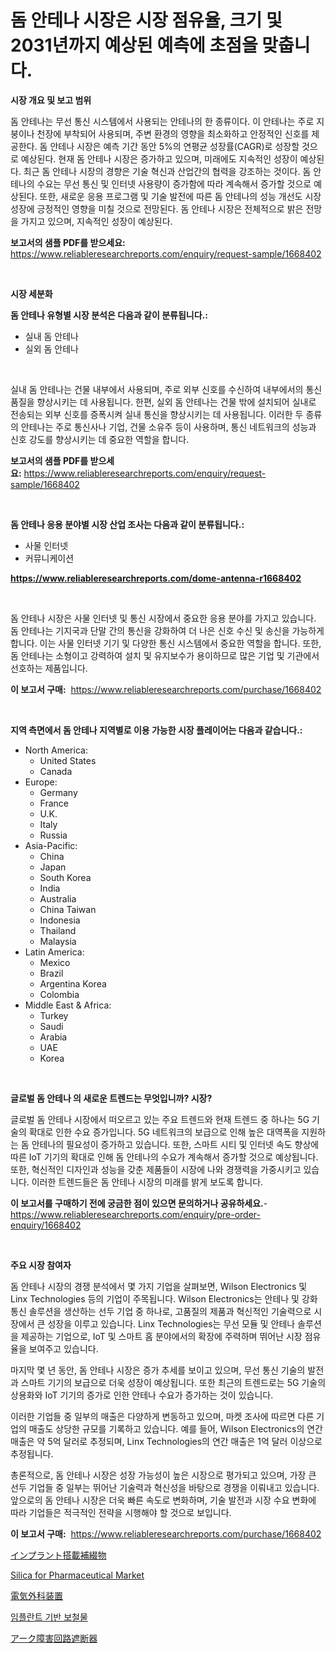 <p><h1>돔 안테나 시장은 시장 점유율, 크기 및 2031년까지 예상된 예측에 초점을 맞춥니다.</h1></p><p><strong>시장 개요 및 보고 범위</strong></p>
<p><p>돔 안테나는 무선 통신 시스템에서 사용되는 안테나의 한 종류이다. 이 안테나는 주로 지붕이나 천장에 부착되어 사용되며, 주변 환경의 영향을 최소화하고 안정적인 신호를 제공한다. 돔 안테나 시장은 예측 기간 동안 5%의 연평균 성장률(CAGR)로 성장할 것으로 예상된다. 현재 돔 안테나 시장은 증가하고 있으며, 미래에도 지속적인 성장이 예상된다. 최근 돔 안테나 시장의 경향은 기술 혁신과 산업간의 협력을 강조하는 것이다. 돔 안테나의 수요는 무선 통신 및 인터넷 사용량이 증가함에 따라 계속해서 증가할 것으로 예상된다. 또한, 새로운 응용 프로그램 및 기술 발전에 따른 돔 안테나의 성능 개선도 시장 성장에 긍정적인 영향을 미칠 것으로 전망된다. 돔 안테나 시장은 전체적으로 밝은 전망을 가지고 있으며, 지속적인 성장이 예상된다.</p></p>
<p><strong>보고서의 샘플 PDF를 받으세요:</strong> <a href="https://www.reliableresearchreports.com/enquiry/request-sample/1668402">https://www.reliableresearchreports.com/enquiry/request-sample/1668402</a></p>
<p>&nbsp;</p>
<p><strong>시장 세분화</strong></p>
<p><strong>돔 안테나 유형별 시장 분석은 다음과 같이 분류됩니다.:</strong></p>
<p><ul><li>실내 돔 안테나</li><li>실외 돔 안테나</li></ul></p>
<p>&nbsp;</p>
<p><p>실내 돔 안테나는 건물 내부에서 사용되며, 주로 외부 신호를 수신하여 내부에서의 통신 품질을 향상시키는 데 사용됩니다. 한편, 실외 돔 안테나는 건물 밖에 설치되어 실내로 전송되는 외부 신호를 증폭시켜 실내 통신을 향상시키는 데 사용됩니다. 이러한 두 종류의 안테나는 주로 통신사나 기업, 건물 소유주 등이 사용하며, 통신 네트워크의 성능과 신호 강도를 향상시키는 데 중요한 역할을 합니다.</p></p>
<p><strong>보고서의 샘플 PDF를 받으세요:</strong>&nbsp;<a href="https://www.reliableresearchreports.com/enquiry/request-sample/1668402">https://www.reliableresearchreports.com/enquiry/request-sample/1668402</a></p>
<p>&nbsp;</p>
<p><strong> 돔 안테나 응용 분야별 시장 산업 조사는 다음과 같이 분류됩니다.:</strong></p>
<p><ul><li>사물 인터넷</li><li>커뮤니케이션</li></ul></p>
<p><strong><a href="https://www.reliableresearchreports.com/dome-antenna-r1668402">https://www.reliableresearchreports.com/dome-antenna-r1668402</a></strong></p>
<p>&nbsp;</p>
<p><p>돔 안테나 시장은 사물 인터넷 및 통신 시장에서 중요한 응용 분야를 가지고 있습니다. 돔 안테나는 기지국과 단말 간의 통신을 강화하여 더 나은 신호 수신 및 송신을 가능하게 합니다. 이는 사물 인터넷 기기 및 다양한 통신 시스템에서 중요한 역할을 합니다. 또한, 돔 안테나는 소형이고 강력하여 설치 및 유지보수가 용이하므로 많은 기업 및 기관에서 선호하는 제품입니다.</p></p>
<p><strong>이 보고서 구매:</strong>&nbsp; <a href="https://www.reliableresearchreports.com/purchase/1668402">https://www.reliableresearchreports.com/purchase/1668402</a></p>
<p>&nbsp;</p>
<p><strong>지역 측면에서 돔 안테나 지역별로 이용 가능한 시장 플레이어는 다음과 같습니다.:</strong></p>
<p><ul>
    <li>
        North America:
        <ul>
            <li>United States</li>
            <li>Canada</li>
        </ul>
    </li>
    <li>
        Europe:
        <ul>
            <li>Germany</li>
            <li>France</li>
            <li>U.K.</li>
            <li>Italy</li>
            <li>Russia</li>
        </ul>
    </li>
    <li>
        Asia-Pacific:
        <ul>
            <li>China</li>
            <li>Japan</li>
            <li>South Korea</li>
            <li>India</li>
            <li>Australia</li>
            <li>China Taiwan</li>
            <li>Indonesia</li>
            <li>Thailand</li>
            <li>Malaysia</li>
        </ul>
    </li>
    <li>
        Latin America:
        <ul>
            <li>Mexico</li>
            <li>Brazil</li>
            <li>Argentina Korea</li>
            <li>Colombia</li>
        </ul>
    </li>
    <li>
        Middle East & Africa:
        <ul>
            <li>Turkey</li>
            <li>Saudi</li>
            <li>Arabia</li>
            <li>UAE</li>
            <li>Korea</li>
        </ul>
    </li>
    </ul></p>
<p>&nbsp;</p>
<p><strong>글로벌 돔 안테나 의 새로운 트렌드는 무엇입니까? 시장?</strong></p>
<p><p>글로벌 돔 안테나 시장에서 떠오르고 있는 주요 트렌드와 현재 트렌드 중 하나는 5G 기술의 확대로 인한 수요 증가입니다. 5G 네트워크의 보급으로 인해 높은 대역폭을 지원하는 돔 안테나의 필요성이 증가하고 있습니다. 또한, 스마트 시티 및 인터넷 속도 향상에 따른 IoT 기기의 확대로 인해 돔 안테나의 수요가 계속해서 증가할 것으로 예상됩니다. 또한, 혁신적인 디자인과 성능을 갖춘 제품들이 시장에 나와 경쟁력을 가중시키고 있습니다. 이러한 트렌드들은 돔 안테나 시장의 미래를 밝게 보도록 합니다.</p></p>
<p><strong>이 보고서를 구매하기 전에 궁금한 점이 있으면 문의하거나 공유하세요.</strong>- <a href="https://www.reliableresearchreports.com/enquiry/pre-order-enquiry/1668402">https://www.reliableresearchreports.com/enquiry/pre-order-enquiry/1668402</a></p>
<p>&nbsp;</p>
<p><strong>주요 시장 참여자</strong></p>
<p><p>돔 안테나 시장의 경쟁 분석에서 몇 가지 기업을 살펴보면, Wilson Electronics 및 Linx Technologies 등의 기업이 주목됩니다. Wilson Electronics는 안테나 및 강화 통신 솔루션을 생산하는 선두 기업 중 하나로, 고품질의 제품과 혁신적인 기술력으로 시장에서 큰 성장을 이루고 있습니다. Linx Technologies는 무선 모듈 및 안테나 솔루션을 제공하는 기업으로, IoT 및 스마트 홈 분야에서의 확장에 주력하며 뛰어난 시장 점유율을 보여주고 있습니다.</p><p>마지막 몇 년 동안, 돔 안테나 시장은 증가 추세를 보이고 있으며, 무선 통신 기술의 발전과 스마트 기기의 보급으로 더욱 성장이 예상됩니다. 또한 최근의 트렌드로는 5G 기술의 상용화와 IoT 기기의 증가로 인한 안테나 수요가 증가하는 것이 있습니다.</p><p>이러한 기업들 중 일부의 매출은 다양하게 변동하고 있으며, 마켓 조사에 따르면 다른 기업의 매출도 상당한 규모를 기록하고 있습니다. 예를 들어, Wilson Electronics의 연간 매출은 약 5억 달러로 추정되며, Linx Technologies의 연간 매출은 1억 달러 이상으로 추정됩니다.</p><p>총론적으로, 돔 안테나 시장은 성장 가능성이 높은 시장으로 평가되고 있으며, 가장 큰 선두 기업들 중 일부는 뛰어난 기술력과 혁신성을 바탕으로 경쟁을 이뤄내고 있습니다. 앞으로의 돔 안테나 시장은 더욱 빠른 속도로 변화하며, 기술 발전과 시장 수요 변화에 따라 기업들은 적극적인 전략을 시행해야 할 것으로 보입니다.</p></p>
<p><strong>이 보고서 구매:</strong>&nbsp;&nbsp;<a href="https://www.reliableresearchreports.com/purchase/1668402">https://www.reliableresearchreports.com/purchase/1668402</a></p>
<p><p><a href="https://medium.com/@jacksonwiza1924/%E3%82%A4%E3%83%B3%E3%83%97%E3%83%A9%E3%83%B3%E3%83%88%E3%83%9C%E3%83%BC%E3%83%B3%E3%83%97%E3%83%AD%E3%82%B9%E3%83%86%E3%83%86%E3%82%A3%E3%82%AF%E3%82%B9%E5%B8%82%E5%A0%B4%E3%81%AE%E3%83%88%E3%83%AC%E3%83%B3%E3%83%89%E3%81%A8%E5%B8%82%E5%A0%B4%E5%88%86%E6%9E%90%E3%81%AF-2024%E5%B9%B4%E3%81%8B%E3%82%892031%E5%B9%B4%E3%81%AE%E6%9C%9F%E9%96%93%E3%81%AB%E4%BA%88%E6%B8%AC%E3%81%95%E3%82%8C%E3%81%A6%E3%81%84%E3%81%BE%E3%81%99-08a62c8f9284">インプラント搭載補綴物</a></p><p><a href="https://issuu.com/reportprime-2/docs/silica-for-pharmaceutical-market-size-2030.pptx">Silica for Pharmaceutical Market</a></p><p><a href="https://medium.com/@kelscdowell78456/%E9%9B%BB%E6%B0%97%E6%89%8B%E8%A1%93%E5%99%A8%E5%85%B7%E5%B8%82%E5%A0%B4%E8%A6%8F%E6%A8%A1-cagr-%E3%83%88%E3%83%AC%E3%83%B3%E3%83%89-2024-2030-e07b4917f0d9">電気外科装置</a></p><p><a href="https://medium.com/@cierrahayes645/%EC%9D%B4%EC%8B%9D%EC%9E%A5%EC%B9%98%EB%A5%BC-%EC%82%AC%EC%9A%A9%ED%95%98%EB%8A%94-%EB%B3%B4%EC%B2%A0%EC%A0%9C%ED%92%88-%EC%8B%9C%EC%9E%A5-%EA%B7%9C%EB%AA%A8%EB%8A%94-%EC%84%B8%EA%B3%84-%EC%82%B0%EC%97%85%EC%97%90%EC%84%9C-%EC%B5%9C%EA%B3%A0%EC%9D%98-%EB%A7%88%EC%BC%80%ED%8C%85-%EC%B1%84%EB%84%90%EC%9D%84-%EB%82%98%ED%83%80%EB%83%85%EB%8B%88%EB%8B%A4-9ea8e7a6da8a">임플란트 기반 보철물</a></p><p><a href="https://github.com/Fatimaklein1/Market-Research-Report-List-1/blob/main/993883858754.md">アーク障害回路遮断器</a></p></p>